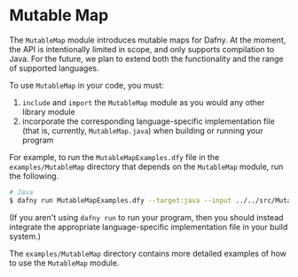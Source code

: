 # Mutable Map

The `MutableMap` module introduces mutable maps for Dafny. At the moment, the API is intentionally limited in scope, and only supports compilation to Java.  For the future, we plan to extend both the functionality and the range of supported languages.

To use `MutableMap` in your code, you must:

1. `include` and `import` the `MutableMap` module as you would any other library module
2. incorporate the corresponding language-specific implementation file (that is, currently, `MutableMap.java`) when building or running your program

For example, to run the `MutableMapExamples.dfy` file in the `examples/MutableMap` directory that depends on the `MutableMap` module, run the following.

```bash
# Java
$ dafny run MutableMapExamples.dfy --target:java --input ../../src/MutableMap/MutableMap.java
```

(If you aren't using `dafny run` to run your program,
then you should instead integrate the appropriate language-specific implementation file in your build system.)

The `examples/MutableMap` directory contains more detailed examples of how to use the `MutableMap` module.